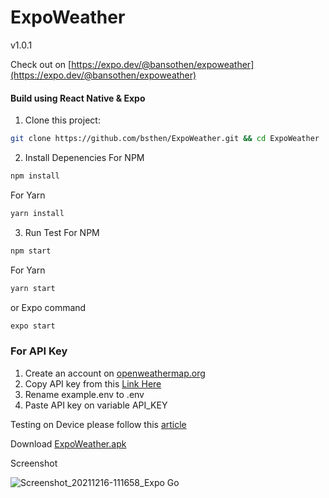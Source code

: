 # ExpoWeather
v1.0.1

Check out on [https://expo.dev/@bansothen/expoweather](https://expo.dev/@bansothen/expoweather)

#### Build using React Native & Expo

1. Clone this project:
```sh
git clone https://github.com/bsthen/ExpoWeather.git && cd ExpoWeather
```

2. Install Depenencies
For NPM
```sh
npm install
```
For Yarn
```sh
yarn install
```

3. Run Test
For NPM
```sh
npm start
```
For Yarn
```sh
yarn start
```
or Expo command
```sh
expo start
```

### For API Key
1. Create an account on [openweathermap.org](https://home.openweathermap.org/users/sign_up)
2. Copy API key from this [Link Here](https://home.openweathermap.org/api_keys)
3. Rename example.env to .env
4. Paste API key on variable API_KEY

Testing on Device please follow this [article](https://medium.com/@webcore1/how-run-expo-for-react-native-on-your-ios-device-and-first-impressions-49882c38763d)

Download [ExpoWeather.apk](https://github.com/bsthen/ExpoWeather/releases/download/v1.0.2/build-1711677603676.apk)

Screenshot

![Screenshot_20211216-111658_Expo Go](https://user-images.githubusercontent.com/67461012/146307598-df00b3a5-1656-4469-b2c6-d88cb94f2d80.jpg)
